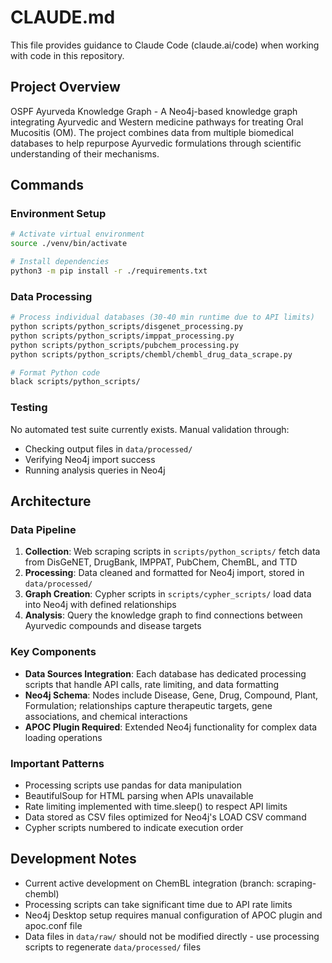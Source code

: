 # CLAUDE.md

This file provides guidance to Claude Code (claude.ai/code) when working with code in this repository.

## Project Overview

OSPF Ayurveda Knowledge Graph - A Neo4j-based knowledge graph integrating Ayurvedic and Western medicine pathways for treating Oral Mucositis (OM). The project combines data from multiple biomedical databases to help repurpose Ayurvedic formulations through scientific understanding of their mechanisms.

## Commands

### Environment Setup
```bash
# Activate virtual environment
source ./venv/bin/activate

# Install dependencies
python3 -m pip install -r ./requirements.txt
```

### Data Processing
```bash
# Process individual databases (30-40 min runtime due to API limits)
python scripts/python_scripts/disgenet_processing.py
python scripts/python_scripts/imppat_processing.py
python scripts/python_scripts/pubchem_processing.py
python scripts/python_scripts/chembl/chembl_drug_data_scrape.py

# Format Python code
black scripts/python_scripts/
```

### Testing
No automated test suite currently exists. Manual validation through:
- Checking output files in `data/processed/`
- Verifying Neo4j import success
- Running analysis queries in Neo4j

## Architecture

### Data Pipeline
1. **Collection**: Web scraping scripts in `scripts/python_scripts/` fetch data from DisGeNET, DrugBank, IMPPAT, PubChem, ChemBL, and TTD
2. **Processing**: Data cleaned and formatted for Neo4j import, stored in `data/processed/`
3. **Graph Creation**: Cypher scripts in `scripts/cypher_scripts/` load data into Neo4j with defined relationships
4. **Analysis**: Query the knowledge graph to find connections between Ayurvedic compounds and disease targets

### Key Components
- **Data Sources Integration**: Each database has dedicated processing scripts that handle API calls, rate limiting, and data formatting
- **Neo4j Schema**: Nodes include Disease, Gene, Drug, Compound, Plant, Formulation; relationships capture therapeutic targets, gene associations, and chemical interactions
- **APOC Plugin Required**: Extended Neo4j functionality for complex data loading operations

### Important Patterns
- Processing scripts use pandas for data manipulation
- BeautifulSoup for HTML parsing when APIs unavailable
- Rate limiting implemented with time.sleep() to respect API limits
- Data stored as CSV files optimized for Neo4j's LOAD CSV command
- Cypher scripts numbered to indicate execution order

## Development Notes

- Current active development on ChemBL integration (branch: scraping-chembl)
- Processing scripts can take significant time due to API rate limits
- Neo4j Desktop setup requires manual configuration of APOC plugin and apoc.conf file
- Data files in `data/raw/` should not be modified directly - use processing scripts to regenerate `data/processed/` files